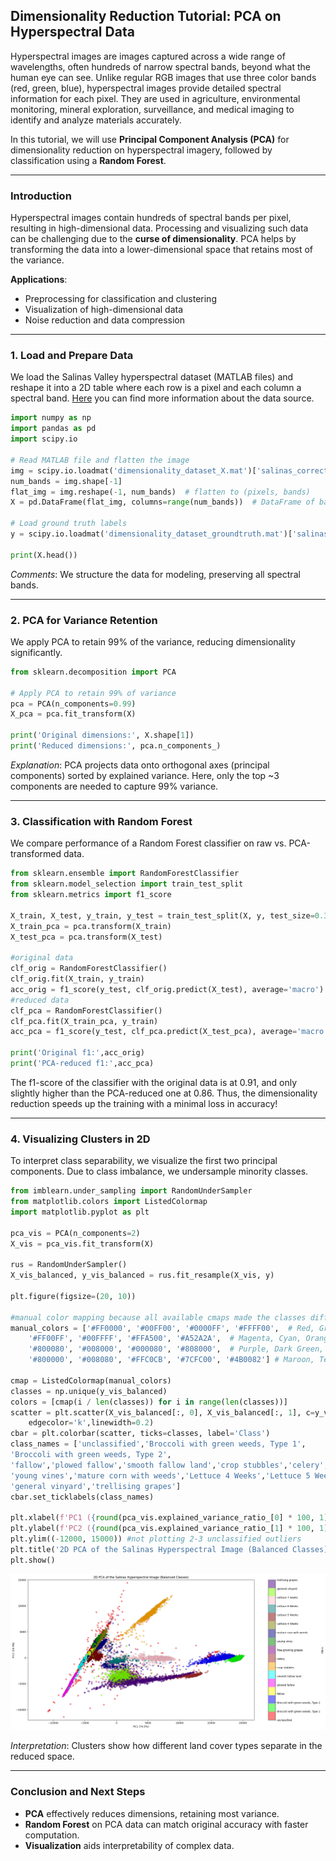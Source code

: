 ## Dimensionality Reduction Tutorial: PCA on Hyperspectral Data
Hyperspectral images are images captured across a wide range of wavelengths, often hundreds of narrow spectral bands, beyond what the human eye can see. Unlike regular RGB images that use three color bands (red, green, blue), hyperspectral images provide detailed spectral information for each pixel.
They are used in agriculture, environmental monitoring, mineral exploration, surveillance, and medical imaging to identify and analyze materials accurately.

In this tutorial, we will use **Principal Component Analysis (PCA)** for dimensionality reduction on hyperspectral imagery, followed by classification using a **Random Forest**.

---

### Introduction

Hyperspectral images contain hundreds of spectral bands per pixel, resulting in high-dimensional data. Processing and visualizing such data can be challenging due to the **curse of dimensionality**. PCA helps by transforming the data into a lower-dimensional space that retains most of the variance.

**Applications**:

* Preprocessing for classification and clustering
* Visualization of high-dimensional data
* Noise reduction and data compression

---

### 1. Load and Prepare Data

We load the Salinas Valley hyperspectral dataset (MATLAB files) and reshape it into a 2D table where each row is a pixel and each column a spectral band.
[Here](https://www.ehu.eus/ccwintco/index.php/Hyperspectral_Remote_Sensing_Scenes#Salinas) you can find more information about the data source.

```python
import numpy as np
import pandas as pd
import scipy.io

# Read MATLAB file and flatten the image
img = scipy.io.loadmat('dimensionality_dataset_X.mat')['salinas_corrected']  # (rows, cols, bands)
num_bands = img.shape[-1]
flat_img = img.reshape(-1, num_bands)  # flatten to (pixels, bands)
X = pd.DataFrame(flat_img, columns=range(num_bands))  # DataFrame of band values

# Load ground truth labels
y = scipy.io.loadmat('dimensionality_dataset_groundtruth.mat')['salinas_gt'].flatten()

print(X.head())
```

*Comments*: We structure the data for modeling, preserving all spectral bands.

---

### 2. PCA for Variance Retention

We apply PCA to retain 99% of the variance, reducing dimensionality significantly.

```python
from sklearn.decomposition import PCA

# Apply PCA to retain 99% of variance
pca = PCA(n_components=0.99)
X_pca = pca.fit_transform(X)

print('Original dimensions:', X.shape[1])
print('Reduced dimensions:', pca.n_components_)
```

*Explanation*: PCA projects data onto orthogonal axes (principal components) sorted by explained variance. Here, only the top \~3 components are needed to capture 99% variance.

---

### 3. Classification with Random Forest

We compare performance of a Random Forest classifier on raw vs. PCA-transformed data.

```python
from sklearn.ensemble import RandomForestClassifier
from sklearn.model_selection import train_test_split
from sklearn.metrics import f1_score

X_train, X_test, y_train, y_test = train_test_split(X, y, test_size=0.3)
X_train_pca = pca.transform(X_train)
X_test_pca = pca.transform(X_test)

#original data
clf_orig = RandomForestClassifier()
clf_orig.fit(X_train, y_train)
acc_orig = f1_score(y_test, clf_orig.predict(X_test), average='macro') #f1 due to high class imbalance (Gini 0.83)
#reduced data
clf_pca = RandomForestClassifier()
clf_pca.fit(X_train_pca, y_train)
acc_pca = f1_score(y_test, clf_pca.predict(X_test_pca), average='macro')

print('Original f1:',acc_orig)
print('PCA-reduced f1:',acc_pca)
```
The f1-score of the classifier with the original data is at 0.91, and only slightly higher than the PCA-reduced one at 0.86.
Thus, the dimensionality reduction speeds up the training with a minimal loss in accuracy!

---

### 4. Visualizing Clusters in 2D

To interpret class separability, we visualize the first two principal components. Due to class imbalance, we undersample minority classes.

```python
from imblearn.under_sampling import RandomUnderSampler
from matplotlib.colors import ListedColormap
import matplotlib.pyplot as plt

pca_vis = PCA(n_components=2)
X_vis = pca_vis.fit_transform(X)

rus = RandomUnderSampler()
X_vis_balanced, y_vis_balanced = rus.fit_resample(X_vis, y)

plt.figure(figsize=(20, 10))

#manual color mapping because all available cmaps made the classes difficult to distinguish visually!
manual_colors = ['#FF0000', '#00FF00', '#0000FF', '#FFFF00',  # Red, Green, Blue, Yellow
    '#FF00FF', '#00FFFF', '#FFA500', '#A52A2A',  # Magenta, Cyan, Orange, Brown
    '#800080', '#008000', '#000080', '#808000',  # Purple, Dark Green, Navy, Olive
    '#800000', '#008080', '#FFC0CB', '#7CFC00', '#4B0082'] # Maroon, Teal, Pink, Lawn Green, Indigo

cmap = ListedColormap(manual_colors)
classes = np.unique(y_vis_balanced)
colors = [cmap(i / len(classes)) for i in range(len(classes))]
scatter = plt.scatter(X_vis_balanced[:, 0], X_vis_balanced[:, 1], c=y_vis_balanced, cmap=cmap, alpha=0.5,
    edgecolor='k',linewidth=0.2)
cbar = plt.colorbar(scatter, ticks=classes, label='Class')
class_names = ['unclassified','Broccoli with green weeds, Type 1',
'Broccoli with green weeds, Type 2',
'fallow','plowed fallow','smooth fallow land','crop stubbles','celery','free-growing grapes',
'young vines','mature corn with weeds','Lettuce 4 Weeks','Lettuce 5 Weeks','Lettuce 6 Weeks','Lettuce 7 weeks',
'general vinyard','trellising grapes']
cbar.set_ticklabels(class_names)

plt.xlabel(f'PC1 ({round(pca_vis.explained_variance_ratio_[0] * 100, 1)}%)')
plt.ylabel(f'PC2 ({round(pca_vis.explained_variance_ratio_[1] * 100, 1)}%)')
plt.ylim((-12000, 15000)) #not plotting 2-3 unclassified outliers
plt.title('2D PCA of the Salinas Hyperspectral Image (Balanced Classes)')
plt.show()
```
![PCA result visualisation](PCA_result_vis.png)

*Interpretation*: Clusters show how different land cover types separate in the reduced space.

---

### Conclusion and Next Steps

* **PCA** effectively reduces dimensions, retaining most variance.
* **Random Forest** on PCA data can match original accuracy with faster computation.
* **Visualization** aids interpretability of complex data.

